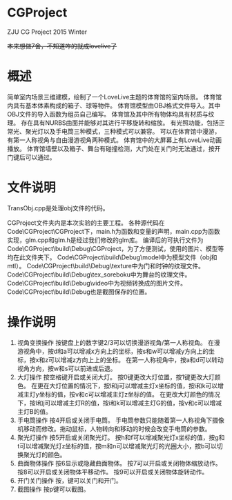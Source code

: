 # CGProject
ZJU CG Project
2015 Winter

~~本来想做7舍，不知道咋的就成lovelive了~~
# 概述 #
简单室内场景三维建模，绘制了一个LoveLive主题的体育馆的室内场景。
体育馆内具有基本体素构成的箱子、球等物件。
体育馆模型由OBJ格式文件导入。其中OBJ文件的导入函数为组员自己编写。
体育馆及其中所有物体均具有材质与纹理。
存在具有NURBS曲面并能够对其进行平移旋转和缩放。
有光照功能，包括正常光、聚光灯以及手电筒三种模式，三种模式可以兼容。
可以在体育馆中漫游，有第一人称视角与自由漫游视角两种模式。
体育馆中的大屏幕上有LoveLive动画播放。
体育馆墙壁以及箱子、舞台有碰撞检测，大门处在关门时无法通过，按开门键后可以通过。

# 文件说明 #
TransObj.cpp是处理obj文件的代码。

CGProject文件夹内是本次实验的主要工程。
各种源代码在Code\CGProject\CGProject下，main.h为函数和变量的声明，main.cpp为函数实现，glm.cpp和glm.h是经过我们修改的glm库。
编译后的可执行文件为Code\CGProject\build\Debug\CGProject，为了方便测试，使用的图片、模型等均在此文件夹下。
Code\CGProject\build\Debug\model中为模型文件（obj和mtl）。
Code\CGProject\build\Debug\texture中为门和时钟的纹理文件。
Code\CGProject\build\Debug\tex_soreboku中为舞台的纹理文件。
Code\CGProject\build\Debug\video中为视频转换成的图片文件。
Code\CGProject\build\Debug也是截图保存的位置。

# 操作说明 # 
1.	视角变换操作
按键盘上的数字键2/3可以切换漫游视角/第一人称视角。
在漫游视角中，按d和a可以增减x方向上的坐标，按s和w可以增减y方向上的坐标，按x和z可以增减z方向上上的坐标。
在第一人称视角中，按a和d可以转动视角方向，按w和s可以前进或后退。
2.	大灯操作
按空格键开启或关闭大灯。
按0键更改大灯位置，按1键更改大灯颜色。
在更在大灯位置的情况下，按l和j可以增减主灯x坐标的值，按i和k可以增减主灯y坐标的值，按v和c可以增减主灯z坐标的值。
在更改大灯颜色的情况下，按l和j可以增减主灯R的值，按i和k可以增减主灯G的值，按v和c可以增减主灯B的值。
3.	手电筒操作
按4开启或关闭手电筒。
手电筒参数只能随着第一人称视角下摄像机移动而修改。拖动鼠标，人物转向和移动的时候会改变手电筒的参数。
4.	聚光灯操作
按5开启或关闭聚光灯。
按h和f可以增减聚光灯x坐标的值，按g和t可以增减聚光灯z坐标的值，按m和n可以增减聚光灯的光圈大小，按b可以切换聚光灯的颜色。
5.	曲面物体操作
按6显示或隐藏曲面物体。
按7可以开启或关闭物体缩放动作。
按8可以开启或关闭物体平移动作。
按9可以开启或关闭物体旋转动作。
6.	开门关门操作
按，键可以关门和开门。
7.	截图操作
按p键可以截图。
